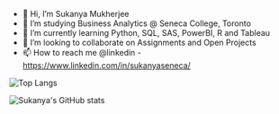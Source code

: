 - 👋 Hi, I’m Sukanya Mukherjee
- 👀 I’m studying Business Analytics @ Seneca College, Toronto
- 🌱 I’m currently learning Python, SQL, SAS, PowerBI, R and Tableau
- 💞️ I’m looking to collaborate on Assignments and Open Projects
- 📫 How to reach me @linkedin - https://www.linkedin.com/in/sukanyaseneca/

<!---
Sukanya206/Sukanya206 is a ✨ special ✨ repository because its `README.md` (this file) appears on your GitHub profile.
You can click the Preview link to take a look at your changes.
--->

![Top Langs](https://github-readme-stats.vercel.app/api/top-langs/?username=sukanya206&layout=compact)

![Sukanya's GitHub stats](https://github-readme-stats.vercel.app/api?username=sukanya206&show_icons=true&theme=radical)
